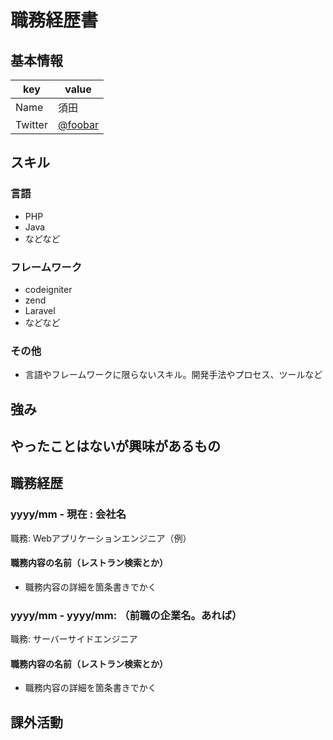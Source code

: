 # 職務経歴書

## 基本情報

|key|value|
|---|-----|
|Name|須田|
|Twitter|[@foobar](https://twitter.com)|

## スキル
### 言語
- PHP
- Java
- などなど

### フレームワーク

- codeigniter
- zend
- Laravel
- などなど

### その他

- 言語やフレームワークに限らないスキル。開発手法やプロセス、ツールなど


## 強み

## やったことはないが興味があるもの

## 職務経歴

### yyyy/mm - 現在 : 会社名

職務: Webアプリケーションエンジニア（例）

#### 職務内容の名前（レストラン検索とか）

- 職務内容の詳細を箇条書きでかく

### yyyy/mm - yyyy/mm: （前職の企業名。あれば）

職務: サーバーサイドエンジニア

#### 職務内容の名前（レストラン検索とか）

- 職務内容の詳細を箇条書きでかく

## 課外活動
